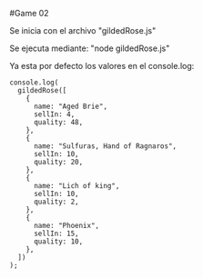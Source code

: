 #Game 02


Se inicia con el archivo "gildedRose.js"

Se ejecuta mediante: "node gildedRose.js"

Ya esta por defecto los valores en el console.log:

```
console.log(
  gildedRose([
    {
      name: "Aged Brie",
      sellIn: 4,
      quality: 48,
    },
    {
      name: "Sulfuras, Hand of Ragnaros",
      sellIn: 10,
      quality: 20,
    },
    {
      name: "Lich of king",
      sellIn: 10,
      quality: 2,
    },
    {
      name: "Phoenix",
      sellIn: 15,
      quality: 10,
    },
  ])
); 
```